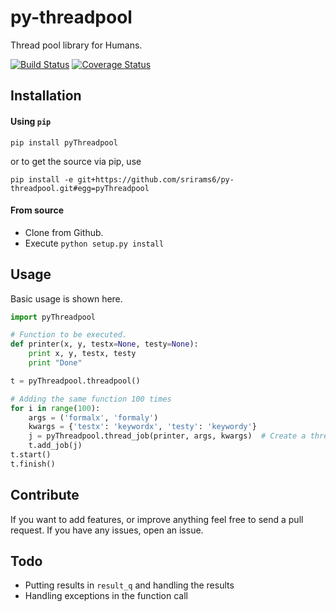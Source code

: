 # py-threadpool
Thread pool library for Humans.

[![Build Status](https://travis-ci.org/srirams6/py-threadpool.svg?branch=master)](https://travis-ci.org/srirams6/py-threadpool)
[![Coverage Status](https://coveralls.io/repos/srirams6/py-threadpool/badge.svg?branch=coverage)](https://coveralls.io/r/srirams6/py-threadpool?branch=coverage)

## Installation

#### Using `pip`
`pip install pyThreadpool`

or to get the source via pip, use

`pip install -e git+https://github.com/srirams6/py-threadpool.git#egg=pyThreadpool`

#### From source

* Clone from Github.
* Execute `python setup.py install`


## Usage

Basic usage is shown here.

```py
import pyThreadpool

# Function to be executed.
def printer(x, y, testx=None, testy=None):
    print x, y, testx, testy
    print "Done"

t = pyThreadpool.threadpool()

# Adding the same function 100 times
for i in range(100):
    args = ('formalx', 'formaly')
    kwargs = {'testx': 'keywordx', 'testy': 'keywordy'}
    j = pyThreadpool.thread_job(printer, args, kwargs)  # Create a thread_job object.
    t.add_job(j)
t.start()
t.finish()
```

## Contribute

If you want to add features, or improve anything feel free to send a pull request. If you have any issues, open an issue.

## Todo

* Putting results in `result_q` and handling the results
* Handling exceptions in the function call

